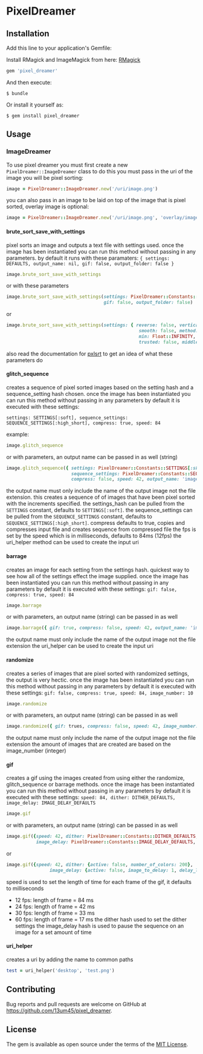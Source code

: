 # PixelDreamer

## Installation

Add this line to your application's Gemfile:

Install RMagick and ImageMagick from here: [RMagick](https://github.com/rmagick/rmagick)

```ruby
gem 'pixel_dreamer'
```

And then execute:

    $ bundle

Or install it yourself as:

    $ gem install pixel_dreamer

## Usage

### ImageDreamer

To use pixel dreamer you must first create a new `PixelDreamer::ImageDreamer` class
to do this you must pass in the uri of the image you will be pixel sorting:
 ```ruby
 image = PixelDreamer::ImageDreamer.new('/uri/image.png')
 ```
 
you can also pass in an image to be laid on top of the image that is pixel sorted,
overlay image is optional:


 ```ruby
 image = PixelDreamer::ImageDreamer.new('/uri/image.png', 'overlay/image.png')
 ```
 #### brute_sort_save_with_settings
 
pixel sorts an image and outputs a text file with settings used.
once the image has been instantiated you can run this method without passing in any parameters.
by default it runs with these paramaters:
`{ settings: DEFAULTS, output_name: nil, gif: false, output_folder: false }`

```ruby
image.brute_sort_save_with_settings
```

or with these parameters

```ruby
image.brute_sort_save_with_settings(settings: PixelDreamer::Constants::DEFAULTS, output_name: nil, 
                                    gif: false, output_folder: false)
```

or

```ruby
image.brute_sort_save_with_settings(settings: { reverse: false, vertical: false, diagonal: false,
                                                 smooth: false, method: 'sum-rgb', verbose: false,
                                                 min: Float::INFINITY, max: Float::INFINITY,
                                                 trusted: false, middle: false })
```

also read the documentation for [pxlsrt](https://github.com/czycha/pxlsrt) to get an idea of what these parameters do
 
 
 #### glitch_sequence
 

creates a sequence of pixel sorted images based on the setting hash and a sequence_setting hash chosen.
once the image has been instantiated you can run this method without passing in any parameters
by default it is executed with these settings:

`settings: SETTINGS[:soft], sequence_settings: SEQUENCE_SETTINGS[:high_short], compress: true, speed: 84 `

example: 

```ruby
image.glitch_sequence
```

or with parameters, an output name can be passed in as well (string)

```ruby
image.glitch_sequence({ settings: PixelDreamer::Constants::SETTINGS[:sharp], 
                        sequence_settings: PixelDreamer::Constants::SEQUENCE_SETTINGS[:high_long],
                        compress: false, speed: 42, output_name: 'image_glitched' })
```

the output name must only include the name of the output image not the file extension.
this creates a sequence of of images that have been pixel sorted with the increments specified.
the settings_hash can be pulled from the `SETTINGS` constant, defaults to `SETTINGS[:soft]`.
the sequence_settings can be pulled from the `SEQUENCE_SETTINGS` constant, defaults to `SEQUENCE_SETTINGS[:high_short]`.
compress defaults to true, copies and compresses input file and creates sequence from compressed file
the fps is set by the speed which is in milliseconds, defaults to 84ms (12fps)
the uri_helper method can be used to create the input uri

#### barrage

creates an image for each setting from the settings hash. quickest way to see how all of the settings effect the image supplied.
once the image has been instantiated you can run this method without passing in any parameters
by default it is executed with these settings:
`gif: false, compress: true, speed: 84`

```ruby
image.barrage
```

or with parameters, an output name (string) can be passed in as well

```ruby
image.barrage({ gif: true, compress: false, speed: 42, output_name: 'image_glitched' })
```

the output name must only include the name of the output image not the file extension
the uri_helper can be used to create the input uri

#### randomize

creates a series of images that are pixel sorted with randomized settings, the output is very hectic.
once the image has been instantiated you can run this method without passing in any parameters
by default it is executed with these settings:
`gif: false, compress: true, speed: 84, image_number: 10`

```ruby
image.randomize
```

or with parameters, an output name (string) can be passed in as well

```ruby
image.randomize({ gif: trues, compress: false, speed: 42, image_number: 20, output_name: 'image_glitched' })
```

the output name must only include the name of the output image not the file extension
the amount of images that are created are based on the image_number (integer)

#### gif

creates a gif using the images created from using either the randomize, glitch_sequence or barrage methods.
once the image has been instantiated you can run this method without passing in any parameters
by default it is executed with these settings:
`speed: 84, dither: DITHER_DEFAULTS, image_delay: IMAGE_DELAY_DEFAULTS`

```ruby
image.gif
```

or with parameters, an output name (string) can be passed in as well

```ruby
image.gif({speed: 42, dither: PixelDreamer::Constants::DITHER_DEFAULTS, 
           image_delay: PixelDreamer::Constants::IMAGE_DELAY_DEFAULTS, output_name: 'image_gif'})
```
or

```ruby
image.gif({speed: 42, dither: {active: false, number_of_colors: 200},
                image_delay: {active: false, image_to_delay: 1, delay_length: 1000}, output_name: 'image_gif'})
```

speed is used to set the length of time for each frame of the gif, it defaults to milliseconds
   - 12 fps: length of frame = 84 ms
   - 24 fps: length of frame = 42 ms
   - 30 fps: length of frame = 33 ms
   - 60 fps: length of frame = 17 ms
the dither hash used to set the dither settings
the image_delay hash is used to pause the sequence on an image for a set amount of time

#### uri_helper

creates a uri by adding the name to common paths

```ruby
test = uri_helper('desktop', 'test.png')
```

## Contributing

Bug reports and pull requests are welcome on GitHub at https://github.com/13um45/pixel_dreamer.


## License

The gem is available as open source under the terms of the [MIT License](http://opensource.org/licenses/MIT).

